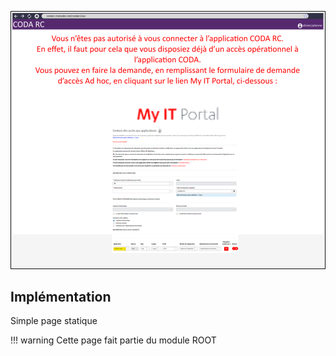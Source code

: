 ![Pasted image 20230125095419](../medias/Pasted%20image%2020230125095419.png)

## Implémentation

Simple page statique

!!! warning
    Cette page fait partie du module ROOT
